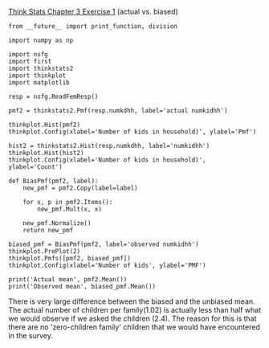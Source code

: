[Think Stats Chapter 3 Exercise 1](http://greenteapress.com/thinkstats2/html/thinkstats2004.html#toc31) (actual vs. biased)

```
from __future__ import print_function, division

import numpy as np

import nsfg
import first
import thinkstats2
import thinkplot
import matplotlib

resp = nsfg.ReadFemResp()

pmf2 = thinkstats2.Pmf(resp.numkdhh, label='actual numkidhh')

thinkplot.Hist(pmf2)
thinkplot.Config(xlabel='Number of kids in household)', ylabel='Pmf')

hist2 = thinkstats2.Hist(resp.numkdhh, label='numkidhh')
thinkplot.Hist(hist2)
thinkplot.Config(xlabel='Number of kids in household)', ylabel='Count')

def BiasPmf(pmf2, label):
    new_pmf = pmf2.Copy(label=label)

    for x, p in pmf2.Items():
        new_pmf.Mult(x, x)
        
    new_pmf.Normalize()
    return new_pmf

biased_pmf = BiasPmf(pmf2, label='observed numkidhh')
thinkplot.PrePlot(2)
thinkplot.Pmfs([pmf2, biased_pmf])
thinkplot.Config(xlabel='Number of kids', ylabel='PMF') 

print('Actual mean', pmf2.Mean())
print('Observed mean', biased_pmf.Mean())
```

There is very large difference between the biased and the unbiased mean. The actual number of children per family(1.02) 
is actually less than half what we would observe if we asked the children (2.4). The reason for this is that there are no 
'zero-children family' children that we would have encountered in the survey.  